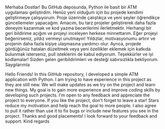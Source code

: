 Merhaba Dostlar! Bu GitHub deposunda, Python ile basit bir ATM uygulaması geliştirdim. Henüz yeni olduğum için bu projede kendimi geliştirmeye çalışıyorum. Proje üzerinde çalıştıkça ve yeni şeyler öğrendikçe güncellemeler yapacağım. Amacım, bu tarz projeler geliştirerek daha fazla deneyim kazanmak ve kod yazma becerilerimi ilerletmektir. Herhangi bir geri bildirime açığım ve projeyi inceleyen herkese minnettarım. Eğer projeyi beğenirseniz, yıldız vermeyi unutmayın! Yıldızlar, motivasyonumu artırır ve projenin daha fazla kişiye ulaşmasına yardımcı olur. Ayrıca, projede gördüğünüz hataları düzeltmek veya yeni özellikler eklemek için katkıda bulunmak isterseniz, pull isteklerini de kabul ediyorum. Teşekkürler ve iyi kodlamalar! Sizden gelen geribildirimleri ve desteği sabırsızlıkla bekliyorum. Saygılarımla

Hello Friends! In this GitHub repository, I developed a simple ATM application with Python. I am trying to have experience in this project as they are still new. We will make updates as we try on the project and learn new things. My goal is to gain more experience and improve coding skills by developing such projects. I'm open to any feedback and appreciate the project to everyone. If you like the project, don't forget to leave a star! Stars reduce my motivation and help reach the goal to more people. I also agree to pull it rather than use it to fix bugs or include new features you see in the project. Thanks and good placements! I look forward to your feedback and support. Kind regards

